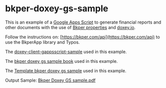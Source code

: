 # bkper-doxey-gs-sample
This is an example of a [Google Apps Script](https://developers.google.com/apps-script) to generate financial reports and other documents with the use of [Bkper properties](https://help.bkper.com/en/articles/3666485-custom-properties-on-books-and-accounts) and [doxey.io](https://www.doxey.io/). 

Follow the instructions on: [https://bkper.com/api](https://bkper.com/api) to use the BkperApp library and Typos.

The [doxey-client-gappsscript-sample](https://github.com/floreysoft/doxey-client-gappsscript-sample/blob/master/source.txt) used in this example.

The [bkper doxey gs sample book](https://app.bkper.com/b/#transactions:bookId=agtzfmJrcGVyLWhyZHITCxIGTGVkZ2VyGICAwNnBiqQIDA) used in this example. 

The [Template bkper doxey gs sample](https://docs.google.com/document/d/1YZsebruAQcgzRyUn1t1iatVlP0UKzLulZoS5FY5RJho/edit) used in this example.

Output Sample: [Bkper Doxey GS sample.pdf](https://drive.google.com/drive/folders/1543DzFsTzXco2z34bpdKkdGbPu42tkjl?ths=true)


